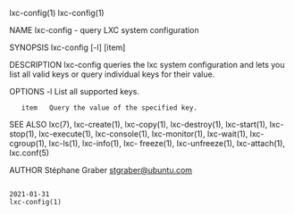 lxc-config(1)                                                                                                                                                                     lxc-config(1)

NAME
       lxc-config - query LXC system configuration

SYNOPSIS
       lxc-config [-l] [item]

DESCRIPTION
       lxc-config queries the lxc system configuration and lets you list all valid keys or query individual keys for their value.

OPTIONS
       -l     List all supported keys.

       item   Query the value of the specified key.

SEE ALSO
       lxc(7),  lxc-create(1), lxc-copy(1), lxc-destroy(1), lxc-start(1), lxc-stop(1), lxc-execute(1), lxc-console(1), lxc-monitor(1), lxc-wait(1), lxc-cgroup(1), lxc-ls(1), lxc-info(1), lxc-
       freeze(1), lxc-unfreeze(1), lxc-attach(1), lxc.conf(5)

AUTHOR
       Stéphane Graber <stgraber@ubuntu.com>

                                                                                           2021-01-31                                                                             lxc-config(1)
